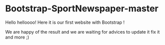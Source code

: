 # Bootstrap-SportNewspaper-master

Hello helloooo!
Here it is our first website with Bootstrap !

We are happy of the result and we are waiting for advices to update it fix it and more ;)

